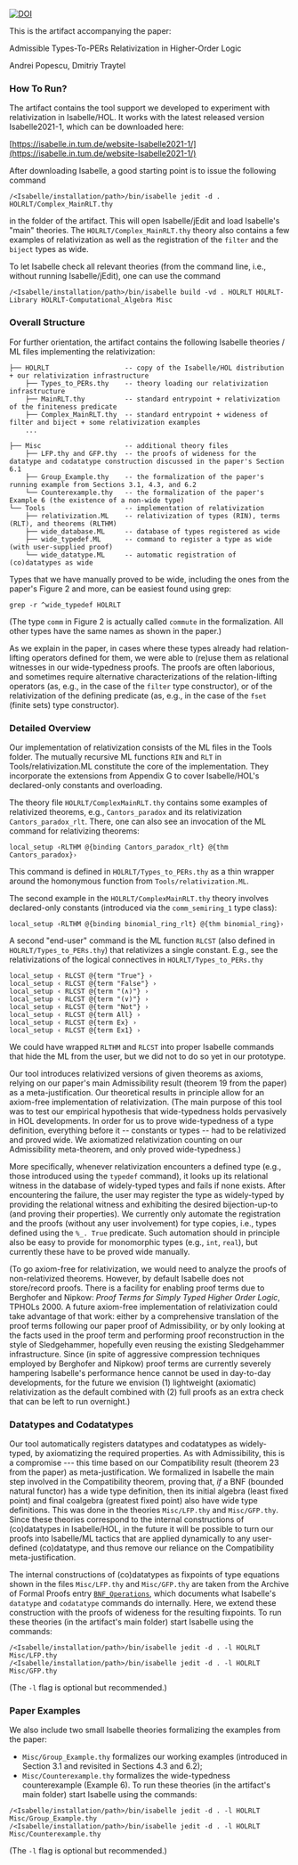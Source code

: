 [![DOI](https://zenodo.org/badge/546259766.svg)](https://zenodo.org/badge/latestdoi/546259766)

This is the artifact accompanying the paper:

Admissible Types-To-PERs Relativization in Higher-Order Logic

Andrei Popescu, Dmitriy Traytel

### How To Run?

The artifact contains the tool support we developed to experiment with relativization in Isabelle/HOL.
It works with the latest released version Isabelle2021-1, which can be downloaded here:

[https://isabelle.in.tum.de/website-Isabelle2021-1/](https://isabelle.in.tum.de/website-Isabelle2021-1/)

After downloading Isabelle, a good starting point is to issue the following command

```
/<Isabelle/installation/path>/bin/isabelle jedit -d . HOLRLT/Complex_MainRLT.thy
```

in the folder of the artifact. This will open Isabelle/jEdit and load Isabelle's "main" theories. The
`HOLRLT/Complex_MainRLT.thy` theory also contains a few examples of relativization as well as the registration of the
`filter` and the `biject` types as wide.

To let Isabelle check all relevant theories (from the command line, i.e., without running Isabelle/jEdit), one can use the command

```
/<Isabelle/installation/path>/bin/isabelle build -vd . HOLRLT HOLRLT-Library HOLRLT-Computational_Algebra Misc
```

### Overall Structure

For further orientation, the artifact contains the following Isabelle theories / ML files implementing the
relativization:

```
├── HOLRLT                   -- copy of the Isabelle/HOL distribution + our relativization infrastructure
    ├── Types_to_PERs.thy    -- theory loading our relativization infrastructure
    ├── MainRLT.thy          -- standard entrypoint + relativization of the finiteness predicate
    ├── Complex_MainRLT.thy  -- standard entrypoint + wideness of filter and biject + some relativization examples
	...

├── Misc                     -- additional theory files
    ├── LFP.thy and GFP.thy  -- the proofs of wideness for the datatype and codatatype construction discussed in the paper's Section 6.1
    ├── Group_Example.thy    -- the formalization of the paper's running example from Sections 3.1, 4.3, and 6.2
    └── Counterexample.thy   -- the formalization of the paper's Example 6 (the existence of a non-wide type)
└── Tools                    -- implementation of relativization
    ├── relativization.ML    -- relativization of types (RIN), terms (RLT), and theorems (RLTHM)
    ├── wide_database.ML     -- database of types registered as wide
    ├── wide_typedef.ML      -- command to register a type as wide (with user-supplied proof) 
    └── wide_datatype.ML     -- automatic registration of (co)datatypes as wide
```

Types that we have manually proved to be wide, including the ones from the paper's Figure 2 and more, can be easiest found using grep:

```
grep -r ^wide_typedef HOLRLT
```

(The type `comm` in Figure 2 is actually called `commute` in the formalization. All other types have the same names as shown in the
paper.)

As we explain in the paper, in cases where these types already had relation-lifting operators defined for them, we were able to (re)use
them as relational witnesses in our wide-typedness proofs. The proofs are often laborious, and sometimes require alternative
characterizations of the relation-lifting operators (as, e.g., in the case of the `filter` type constructor), or of the relativization of
the defining predicate (as, e.g., in the case of the `fset` (finite sets) type constructor).

### Detailed Overview

Our implementation of relativization consists of the ML files in the Tools folder. The mutually recursive ML functions `RIN` and `RLT` in
Tools/relativization.ML constitute the core of the implementation. They incorporate the extensions from Appendix G to cover Isabelle/HOL's
declared-only constants and overloading.

The theory file `HOLRLT/ComplexMainRLT.thy` contains some examples of relativized theorems, e.g., `Cantors_paradox` and its
relativization `Cantors_paradox_rlt`. There, one can also see an invocation of the ML command for relativizing theorems:

```
local_setup ‹RLTHM @{binding Cantors_paradox_rlt} @{thm Cantors_paradox}›
```

This command is defined in `HOLRLT/Types_to_PERs.thy` as a thin wrapper around the homonymous function from `Tools/relativization.ML`.

The second example in the `HOLRLT/ComplexMainRLT.thy` theory involves declared-only constants (introduced via the `comm_semiring_1` type
class):

```
local_setup ‹RLTHM @{binding binomial_ring_rlt} @{thm binomial_ring}›
```

A second "end-user" command is the ML function `RLCST` (also defined in `HOLRLT/Types_to_PERs.thy`) that relativizes a single constant.
E.g., see the relativizations of the logical connectives in `HOLRLT/Types_to_PERs.thy`

```
local_setup ‹ RLCST @{term "True"} ›
local_setup ‹ RLCST @{term "False"} ›
local_setup ‹ RLCST @{term "(∧)"} ›
local_setup ‹ RLCST @{term "(∨)"} ›
local_setup ‹ RLCST @{term "Not"} ›
local_setup ‹ RLCST @{term All} ›
local_setup ‹ RLCST @{term Ex} ›
local_setup ‹ RLCST @{term Ex1} ›
```

We could have wrapped `RLTHM` and `RLCST` into proper Isabelle commands that hide the ML from the user, but we did not to do so yet in
our prototype.

Our tool introduces relativized versions of given theorems as axioms, relying on our paper's main Admissibility result (theorem 19 from
the paper) as a meta-justification. Our theoretical results in principle allow for an axiom-free implementation of relativization. (The
main purpose of this tool was to test our empirical hypothesis that wide-typedness holds pervasively in HOL developments. In order for us
to prove wide-typedness of a type definition, everything before it -- constants or types -- had to be relativized and proved wide. We
axiomatized relativization counting on our Admissibility meta-theorem, and only proved wide-typedness.)

More specifically, whenever relativization encounters a defined type (e.g., those introduced using the `typedef` command), it looks up
its relational witness in the database of widely-typed types and fails if none exists. After encountering the failure, the user may
register the type as widely-typed by providing the relational witness and exhibiting the desired bijection-up-to (and proving their
properties). We currently only automate the registration and the proofs (without any user involvement) for type copies, i.e., types
defined using the `%_. True` predicate. Such automation should in principle also be easy to provide for monomorphic types (e.g., `int`,
`real`), but currently these have to be proved wide manually.

(To go axiom-free for relativization, we would need to analyze the proofs of non-relativized theorems. However, by default Isabelle does
not store/record proofs. There is a facility for enabling proof terms due to Berghofer and Nipkow: *Proof Terms for Simply Typed Higher
Order Logic*, TPHOLs 2000. A future axiom-free implementation of relativization could take advantage of that work: either by a
comprehensive translation of the proof terms following our paper proof of Admissibility, or by only looking at the facts used in the
proof term and performing proof reconstruction in the style of Sledgehammer, hopefully even reusing the existing Sledgehammer
infrastructure. Since (in spite of aggressive compression techniques employed by Berghofer and Nipkow) proof terms are currently severely
hampering Isabelle's performance hence cannot be used in day-to-day developments, for the future we envision (1) lightweight (axiomatic)
relativization as the default combined with (2) full proofs as an extra check that can be left to run overnight.)

### Datatypes and Codatatypes

Our tool automatically registers datatypes and codatatypes as widely-typed, by axiomatizing the required properties. As with
Admissibility, this is a compromise --- this time based on our Compatibility result (theorem 23 from the paper) as meta-justification. We
formalized in Isabelle the main step involved in the Compatibility theorem, proving that, *if* a BNF (bounded natural functor) has a wide
type definition, then its initial algebra (least fixed point) and final coalgebra (greatest fixed point) also have wide type definitions.
This was done in the theories `Misc/LFP.thy` and `Misc/GFP.thy`. Since these theories correspond to the internal constructions of
(co)datatypes in Isabelle/HOL, in the future it will be possible to turn our proofs into Isabelle/ML tactics that are applied dynamically
to any user-defined (co)datatype, and thus remove our reliance on the Compatibility meta-justification.

The internal constructions of (co)datatypes as fixpoints of type equations shown in the files `Misc/LFP.thy` and `Misc/GFP.thy` are taken
from the Archive of Formal Proofs entry [`BNF_Operations`](https://www.isa-afp.org/entries/BNF_Operations.html), which documents what
Isabelle's `datatype` and `codatatype` commands do internally. Here, we extend these construction with the proofs of wideness for the
resulting fixpoints. To run these theories (in the artifact's main folder) start Isabelle using the commands:

```
/<Isabelle/installation/path>/bin/isabelle jedit -d . -l HOLRLT Misc/LFP.thy
/<Isabelle/installation/path>/bin/isabelle jedit -d . -l HOLRLT Misc/GFP.thy
```

(The `-l` flag is optional but recommended.)


### Paper Examples

We also include two small Isabelle theories formalizing the examples from the paper:
* `Misc/Group_Example.thy` formalizes our working examples (introduced in Section 3.1 and revisited in Sections 4.3 and 6.2);
* `Misc/Counterexample.thy` formalizes the wide-typedness counterexample (Example 6). 
To run these theories (in the artifact's main folder) start Isabelle using the commands: 

```
/<Isabelle/installation/path>/bin/isabelle jedit -d . -l HOLRLT Misc/Group_Example.thy
/<Isabelle/installation/path>/bin/isabelle jedit -d . -l HOLRLT Misc/Counterexample.thy
```

(The `-l` flag is optional but recommended.)
